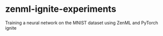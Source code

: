 # zenml-ignite-experiments
Training a neural network on the MNIST dataset using ZenML and PyTorch ignite
